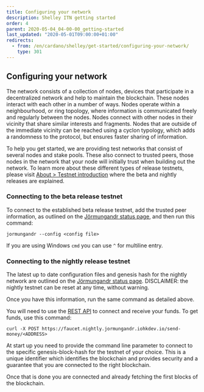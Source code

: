```yaml
---
title: Configuring your network
description: Shelley ITN getting started
order: 4
parent: 2020-05-04_04-00-00_getting-started
last_updated: "2020-05-01T09:00:00+01:00"
redirects:
  - from: /en/cardano/shelley/get-started/configuring-your-network/
    type: 301
---
```

## Configuring your network

The network consists of a collection of nodes, devices that participate in a decentralized network and help to maintain the blockchain. These nodes interact with each other in a number of ways. Nodes operate within a neighbourhood, or ring topology, where information is communicated freely and regularly between the nodes. Nodes connect with other nodes in their vicinity that share similar interests and fragments. Nodes that are outside of the immediate vicinity can be reached using a cyclon typology, which adds a randomness to the protocol, but ensures faster sharing of information.

To help you get started, we are providing test networks that consist of several nodes and stake pools. These also connect to trusted peers, those nodes in the network that your node will initially trust when building out the network. To learn more about these different types of release testnets, please visit [About &gt; Testnet introduction](/en/shelley-itn/about/testnet-introduction/) where the beta and nightly releases are explained. 

### Connecting to the beta release testnet

To connect to the established beta release testnet, add the trusted peer information, as outlined on the [Jörmungandr status page](https://hydra.iohk.io/job/Cardano/iohk-nix/jormungandr-deployment/latest-finished/download/1/index.html), and then run this command:

```shell
jormungandr --config <config file>
```

If you are using Windows `cmd` you can use `^` for multiline entry. 

### Connecting to the nightly release testnet

The latest up to date configuration files and genesis hash for the nightly network are outlined on the [Jörmungandr status page](https://hydra.iohk.io/build/1505847/download/1/index.html). DISCLAIMER: the nightly testnet can be reset at any time, without warning. 

Once you have this information, run the same command as detailed above. 

You will need to use the [REST API](https://editor.swagger.io/?url=https://raw.githubusercontent.com/input-output-hk/jormungandr/master/doc/openapi.yaml) to connect and receive your funds. To get funds, use this command:

```shell
curl -X POST https://faucet.nightly.jormungandr.iohkdev.io/send-money/<ADDRESS>
```

At start up you need to provide the command line parameter to connect to the specific genesis-block-hash for the testnet of your choice. This is a unique identifier which identifies the blockchain and provides security and a guarantee that you are connected to the right blockchain. 

Once that is done you are connected and already fetching the first blocks of the blockchain.
